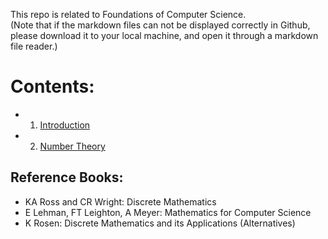 This repo is related to Foundations of Computer Science.  
(Note that if the markdown files can not be displayed correctly in Github, please download it to your local machine, and open it through a markdown file reader.)

# **Contents**:
* 1. [Introduction](1-Introduction.md)
* 2. [Number Theory](2-Number-Theory.md)




## Reference Books:
* KA Ross and CR Wright: Discrete Mathematics
* E Lehman, FT Leighton, A Meyer: Mathematics for Computer Science
* K Rosen: Discrete Mathematics and its Applications (Alternatives)

